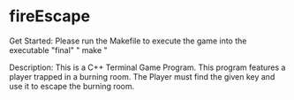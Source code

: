 # fireEscape

Get Started:
Please run the Makefile to execute the game into the executable "final"
" make " 

Description: 
This is a C++ Terminal Game Program. This program features a player trapped in a burning room. 
The Player must find the given key and use it to escape the burning room.